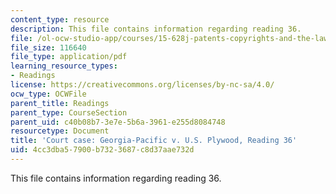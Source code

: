 ```yaml
---
content_type: resource
description: This file contains information regarding reading 36.
file: /ol-ocw-studio-app/courses/15-628j-patents-copyrights-and-the-law-of-intellectual-property-spring-2013/4cc3dba57900b7323687c8d37aae732d_MIT15_628JS13_read36.pdf
file_size: 116640
file_type: application/pdf
learning_resource_types:
- Readings
license: https://creativecommons.org/licenses/by-nc-sa/4.0/
ocw_type: OCWFile
parent_title: Readings
parent_type: CourseSection
parent_uid: c40b08b7-3e7e-5b6a-3961-e255d8084748
resourcetype: Document
title: 'Court case: Georgia-Pacific v. U.S. Plywood, Reading 36'
uid: 4cc3dba5-7900-b732-3687-c8d37aae732d
---
```

This file contains information regarding reading 36.